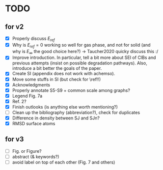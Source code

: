# TODO

## for v2

- [x] Properly discuss $E_{ref}$
- [x] Why is $E_{ref} = 0$ working so well for gas phase, and not for solid (and why is $E_\infty$ the good choice here?) → Taucher2020 quicky discuss this :/
- [x] Improve introduction. In particular, tell a bit more about SEI of CIBs and previous attempts (insist on possible degradation pathways). Also, introduce a bit better the goals of the paper.
- [x] Create SI (appendix does not work with achemso).
- [x] Move some stuffs in SI (but check for \ref!!)
- [x] Acknowledgments
- [x] Properly annotate S5-S9 + common scale among graphs?
- [x] Legend Fig. 7a
- [x] Ref. 2?
- [x] Finish outlooks (is anything else worth mentioning?)
- [ ] Clean up the bibliography (abbreviation?), check for duplicates
- [x] Difference in density between SJ and SJn?
- [x] RMSD surface atoms

## for v3

- [ ] Fig. or Figure?
- [ ] abstract (& keywords?)
- [ ] avoid label on top of each other (Fig. 7 and others)
